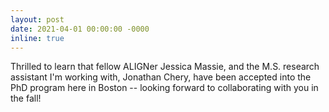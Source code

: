 ```yaml
---
layout: post
date: 2021-04-01 00:00:00 -0000
inline: true
---
```


Thrilled to learn that fellow ALIGNer Jessica Massie, and the M.S. research assistant I'm working with, Jonathan Chery, have been accepted into the PhD program here in Boston -- looking forward to collaborating with you in the fall! 
